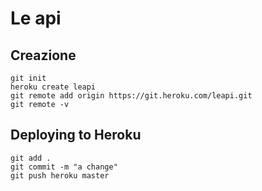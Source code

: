 # Le api

## Creazione 
```
git init
heroku create leapi
git remote add origin https://git.heroku.com/leapi.git
git remote -v
```

## Deploying to Heroku
```
git add .
git commit -m "a change"
git push heroku master
```


